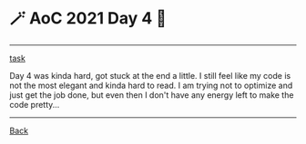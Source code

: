 # :magic_wand: AoC 2021 Day 4 :christmas_tree:

---

[task](https://adventofcode.com/2021/day/4)

Day 4 was kinda hard, got stuck at the end a little. I still feel like my code is not the most elegant and kinda 
hard to read. I am trying not to optimize and just get the job done, but even then I don't have any energy left to 
make the code pretty...

---
[Back](/README.md)